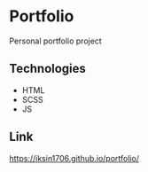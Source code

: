 # Portfolio
Personal portfolio project

## Technologies 
* HTML
* SCSS
* JS

## Link
https://iksin1706.github.io/portfolio/
